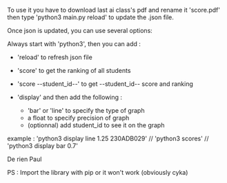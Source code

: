To use it you have to download last ai class's pdf and rename it 'score.pdf'
then type 'python3 main.py reload' to update the .json file.

Once json is updated, you can use several options:

Always start with 'python3', then you can add :
 
- 'reload' to refresh json file
- 'score' to get the ranking of all students
- 'score --student_id--' to get --student_id-- score and ranking

- 'display' and then add the following :
    - 'bar' or 'line' to specify the type of graph
    - a float to specify precision of graph
    - (optionnal) add student_id to see it on the graph

example : 'python3 display line 1.25 230ADB029' // 'python3 scores' // 'python3 display bar 0.7'

De rien Paul


PS : Import the library with pip or it won't work (obviously cyka)
